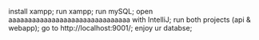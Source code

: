 install xampp;
run xampp;
run mySQL;
open aaaaaaaaaaaaaaaaaaaaaaaaaaaaaaa with IntelliJ;
run both projects (api & webapp);
go to http://localhost:9001/;
enjoy ur databse;
